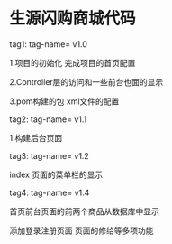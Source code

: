 # 生源闪购商城代码

tag1: tag-name= v1.0

1.项目的初始化 完成项目的首页配置

2.Controller层的访问和一些前台也面的显示

3.pom构建的包 xml文件的配置


tag2: tag-name= v1.1

1.构建后台页面


tag3: tag-name= v1.2

 index 页面的菜单栏的显示

tag4: tag-name= v1.4

首页前台页面的前两个商品从数据库中显示

添加登录注册页面   页面的修给等多项功能
